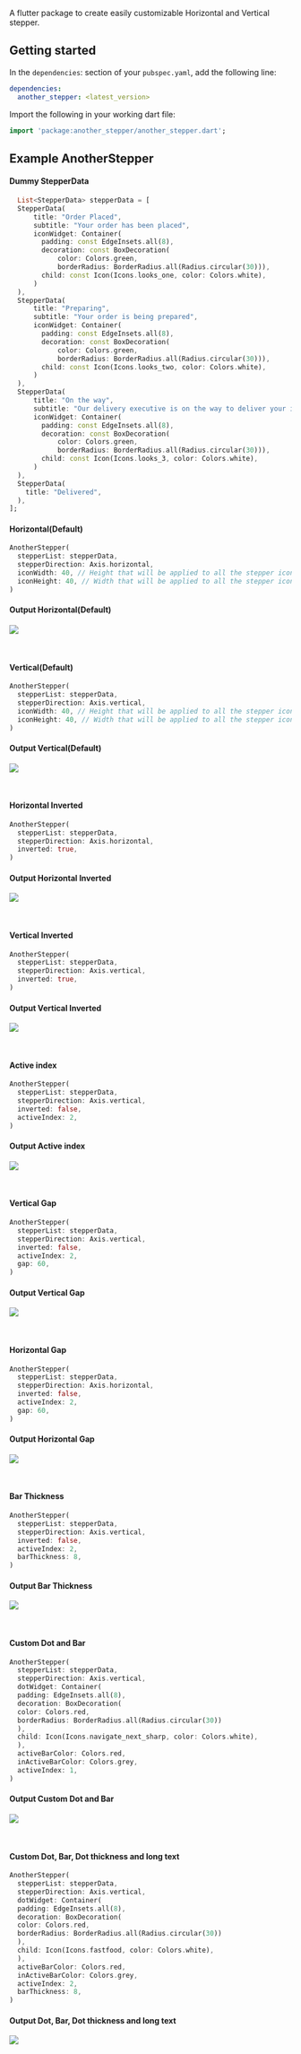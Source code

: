 A flutter package to create easily customizable Horizontal and Vertical stepper.

## Getting started
In the `dependencies`: section of your `pubspec.yaml`, add the following line:
```yaml
dependencies:
  another_stepper: <latest_version>
```

Import the following in your working dart file: 
```dart
import 'package:another_stepper/another_stepper.dart';
```

## Example AnotherStepper

#### Dummy StepperData

```dart
  List<StepperData> stepperData = [
  StepperData(
      title: "Order Placed",
      subtitle: "Your order has been placed",
      iconWidget: Container(
        padding: const EdgeInsets.all(8),
        decoration: const BoxDecoration(
            color: Colors.green,
            borderRadius: BorderRadius.all(Radius.circular(30))),
        child: const Icon(Icons.looks_one, color: Colors.white),
      )
  ),
  StepperData(
      title: "Preparing",
      subtitle: "Your order is being prepared",
      iconWidget: Container(
        padding: const EdgeInsets.all(8),
        decoration: const BoxDecoration(
            color: Colors.green,
            borderRadius: BorderRadius.all(Radius.circular(30))),
        child: const Icon(Icons.looks_two, color: Colors.white),
      )
  ),
  StepperData(
      title: "On the way",
      subtitle: "Our delivery executive is on the way to deliver your item",
      iconWidget: Container(
        padding: const EdgeInsets.all(8),
        decoration: const BoxDecoration(
            color: Colors.green,
            borderRadius: BorderRadius.all(Radius.circular(30))),
        child: const Icon(Icons.looks_3, color: Colors.white),
      )
  ),
  StepperData(
    title: "Delivered",
  ),
];
```

#### Horizontal(Default)
```dart
AnotherStepper(
  stepperList: stepperData,
  stepperDirection: Axis.horizontal,
  iconWidth: 40, // Height that will be applied to all the stepper icons
  iconHeight: 40, // Width that will be applied to all the stepper icons
)
```

#### Output Horizontal(Default)
![](display/horizontal_default.png)

<br>

#### Vertical(Default)
```dart
AnotherStepper(
  stepperList: stepperData,
  stepperDirection: Axis.vertical,
  iconWidth: 40, // Height that will be applied to all the stepper icons
  iconHeight: 40, // Width that will be applied to all the stepper icons
)
```

#### Output Vertical(Default)
![](display/vertical_default.png)

<br>

#### Horizontal Inverted
```dart
AnotherStepper(
  stepperList: stepperData,
  stepperDirection: Axis.horizontal,
  inverted: true,
)
```

#### Output Horizontal Inverted
![](display/horizontal_inverted.png)

<br>

#### Vertical Inverted
```dart
AnotherStepper(
  stepperList: stepperData,
  stepperDirection: Axis.vertical,
  inverted: true,
)
```

#### Output Vertical Inverted
![](display/vertical_inverted.png)

<br>

#### Active index
```dart
AnotherStepper(
  stepperList: stepperData,
  stepperDirection: Axis.vertical,
  inverted: false,
  activeIndex: 2,
)
```

#### Output Active index
![](display/active_index.png)

<br>

#### Vertical Gap
```dart
AnotherStepper(
  stepperList: stepperData,
  stepperDirection: Axis.vertical,
  inverted: false,
  activeIndex: 2,
  gap: 60,
)
```

#### Output Vertical Gap
![](display/vertical_gap.png)

<br>

#### Horizontal Gap
```dart
AnotherStepper(
  stepperList: stepperData,
  stepperDirection: Axis.horizontal,
  inverted: false,
  activeIndex: 2,
  gap: 60,
)
```

#### Output Horizontal Gap
![](display/horizontal_gap.png)

<br>

#### Bar Thickness
```dart
AnotherStepper(
  stepperList: stepperData,
  stepperDirection: Axis.vertical,
  inverted: false,
  activeIndex: 2,
  barThickness: 8,
)
```

#### Output Bar Thickness
![](display/bar_thickness.png)


<br>

#### Custom Dot and Bar
```dart
AnotherStepper(
  stepperList: stepperData,
  stepperDirection: Axis.vertical,
  dotWidget: Container(
  padding: EdgeInsets.all(8),
  decoration: BoxDecoration(
  color: Colors.red,
  borderRadius: BorderRadius.all(Radius.circular(30))
  ),
  child: Icon(Icons.navigate_next_sharp, color: Colors.white),
  ),
  activeBarColor: Colors.red,
  inActiveBarColor: Colors.grey,
  activeIndex: 1,
)
```

#### Output Custom Dot and Bar
![](display/custom_dot.png)

<br>

#### Custom Dot, Bar, Dot thickness and long text
```dart
AnotherStepper(
  stepperList: stepperData,
  stepperDirection: Axis.vertical,
  dotWidget: Container(
  padding: EdgeInsets.all(8),
  decoration: BoxDecoration(
  color: Colors.red,
  borderRadius: BorderRadius.all(Radius.circular(30))
  ),
  child: Icon(Icons.fastfood, color: Colors.white),
  ),
  activeBarColor: Colors.red,
  inActiveBarColor: Colors.grey,
  activeIndex: 2,
  barThickness: 8,
)
```

#### Output Dot, Bar, Dot thickness and long text
![](display/custom_long.png)
